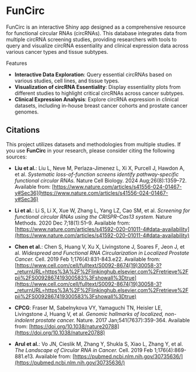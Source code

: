 # FunCirc
FunCirc is an interactive Shiny app designed as a comprehensive resource for functional circular RNAs (circRNAs). This database integrates data from multiple circRNA screening studies, providing researchers with tools to query and visualize circRNA essentiality and clinical expression data across various cancer types and tissue subtypes.

Features
- **Interactive Data Exploration**: Query essential circRNAs based on various studies, cell lines, and tissue types.
- **Visualization of circRNA Essentiality**: Display essentiality plots from different studies to highlight critical circRNAs across cancer subtypes.
- **Clinical Expression Analysis**: Explore circRNA expression in clinical datasets, including in-house breast cancer cohorts and prostate cancer genomes.

## Citations

This project utilizes datasets and methodologies from multiple studies. If you use **FunCirc** in your research, please consider citing the following sources:

- **Liu et al.**: Liu L, Neve M, Perlaza-Jimenez L, Xi X, Purcell J, Hawdon A, et al. *Systematic loss-of-function screens identify pathway-specific functional circular RNAs.* Nature Cell Biology. 2024 Aug;26(8):1359–72. Available from: [https://www.nature.com/articles/s41556-024-01467-y#Sec36](https://www.nature.com/articles/s41556-024-01467-y#Sec36)

- **Li et al.**: Li S, Li X, Xue W, Zhang L, Yang LZ, Cao SM, et al. *Screening for functional circular RNAs using the CRISPR–Cas13 system.* Nature Methods. 2020 Dec 7;18(1):51–9. Available from: [https://www.nature.com/articles/s41592-020-01011-4#data-availability](https://www.nature.com/articles/s41592-020-01011-4#data-availability)

- **Chen et al.**: Chen S, Huang V, Xu X, Livingstone J, Soares F, Jeon J, et al. *Widespread and Functional RNA Circularization in Localized Prostate Cancer.* Cell. 2019 Feb 1;176(4):831-843.e22. Available from: [https://www.cell.com/cell/fulltext/S0092-8674(19)30058-3?_returnURL=https%3A%2F%2Flinkinghub.elsevier.com%2Fretrieve%2Fpii%2FS0092867419300583%3Fshowall%3Dtrue](https://www.cell.com/cell/fulltext/S0092-8674(19)30058-3?_returnURL=https%3A%2F%2Flinkinghub.elsevier.com%2Fretrieve%2Fpii%2FS0092867419300583%3Fshowall%3Dtrue)

- **CPCG**: Fraser M, Sabelnykova VY, Yamaguchi TN, Heisler LE, Livingstone J, Huang V, et al. *Genomic hallmarks of localized, non-indolent prostate cancer.* Nature. 2017 Jan;541(7637):359-364. Available from: [https://doi.org/10.1038/nature20788](https://doi.org/10.1038/nature20788)

- **Arul et al.**: Vo JN, Cieslik M, Zhang Y, Shukla S, Xiao L, Zhang Y, et al. *The Landscape of Circular RNA in Cancer.* Cell. 2019 Feb 1;176(4):869-881.e13. Available from: [https://pubmed.ncbi.nlm.nih.gov/30735636/](https://pubmed.ncbi.nlm.nih.gov/30735636/)


